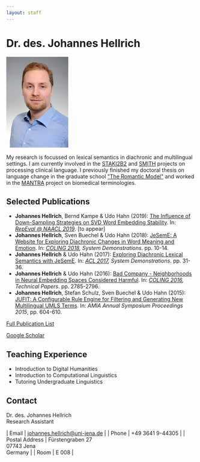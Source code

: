 ```yaml
---
layout: staff
---
```


# Dr. des. Johannes Hellrich

<div class="portrait">
  <img src="hellrich-small.jpeg">
</div>

My research is focussed on lexical semantics in diachronic and multilingual settings. I am currently involved in the [STAKI2B2](http://gepris.dfg.de/gepris/projekt/315098900) and [SMITH](http://www.smith.care/) projects on processing clinical language. I previously finished my doctoral thesis on language change in the graduate school [\"The Romantic Model\"](http://www.modellromantik.uni-jena.de/?lang=en) and worked in the [MANTRA](https://sites.google.com/site/mantraeu/) project on biomedical terminologies.

## Selected Publications
* **Johannes Hellrich**, Bernd Kampe & Udo Hahn (2019): [The Influence of Down-Sampling Strategies on SVD Word Embedding Stability](https://arxiv.org/abs/1808.06810). In: *[RepEval @ NAACL 2019](https://repeval2019.github.io)*. [to appear]
* **Johannes Hellrich**, Sven Buechel & Udo Hahn (2018): [JeSemE: A Website for Exploring Diachronic Changes in Word Meaning and Emotion](http://aclweb.org/anthology/C18-2003). In: *[COLING 2018](https://coling2018.org), System Demonstrations*. pp. 10-14.
* **Johannes Hellrich** & Udo Hahn (2017): [Exploring Diachronic Lexical Semantics with JeSemE](http://aclweb.org/anthology/P/P17/P17-4006.pdf). In: *[ACL 2017](http://acl2017.org/), System Demonstrations*. pp. 31-36.
* **Johannes Hellrich** & Udo Hahn (2016): [Bad Company - Neighborhoods in Neural Embedding Spaces Considered Harmful](http://aclweb.org/anthology/C16-1262). In: *[COLING 2016](http://coling2016.anlp.jp/), Technical Papers*. pp. 2785-2796.
* **Johannes Hellrich**, Stefan Schulz, Sven Buechel & Udo Hahn (2015): [JUFIT: A Configurable Rule Engine for Filtering and Generating New Multilingual UMLS Terms](http://www.ncbi.nlm.nih.gov/pmc/articles/PMC4765630/). In: *AMIA Annual Symposium Proceedings 2015*, pp. 604-610.

[Full Publication List](publication.html)

[Google Scholar](https://scholar.google.de/citations?user=y89Vn00AAAAJ)

## Teaching Experience
* Introduction to Digital Humanities
* Introduction to Computational Linguistics
* Tutoring Undergraduate Linguistics

## Contact
Dr. des. Johannes Hellrich<br/>
Research Assistant

| Email | [johannes.hellrich@uni-jena.de](mailto:johannes.hellrich@uni-jena.de) |
| Phone | +49 3641 9-44305 |
| Postal Address | Fürstengraben 27<br/> 07743 Jena<br/> Germany |
| Room | E 008 |
